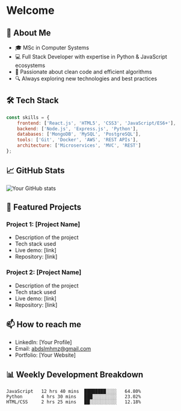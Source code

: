 # Welcome

## 🚀 About Me
- 🎓 MSc in Computer Systems
- 💻 Full Stack Developer with expertise in Python & JavaScript ecosystems
- 🌟 Passionate about clean code and efficient algorithms
- 🔍 Always exploring new technologies and best practices

## 🛠 Tech Stack
```javascript
const skills = {
    frontend: ['React.js', 'HTML5', 'CSS3', 'JavaScript/ES6+'],
    backend: ['Node.js', 'Express.js', 'Python'],
    databases: ['MongoDB', 'MySQL', 'PostgreSQL'],
    tools: ['Git', 'Docker', 'AWS', 'REST APIs'],
    architecture: ['Microservices', 'MVC', 'REST']
};
```

## 📈 GitHub Stats
![Your GitHub stats](https://github-readme-stats.vercel.app/api?username=yourusername&show_icons=true&theme=radical)

## 🌟 Featured Projects

### Project 1: [Project Name]
- Description of the project
- Tech stack used
- Live demo: [link]
- Repository: [link]

### Project 2: [Project Name]
- Description of the project
- Tech stack used
- Live demo: [link]
- Repository: [link]

## 📫 How to reach me
- LinkedIn: [Your Profile]
- Email: abdslmhmz@gmail.com
- Portfolio: [Your Website]

## 📊 Weekly Development Breakdown
```text
JavaScript   12 hrs 40 mins  ████████░░░░   64.80%
Python       4 hrs 30 mins   ███░░░░░░░░░   23.02%
HTML/CSS     2 hrs 25 mins   ██░░░░░░░░░░   12.18%
```

